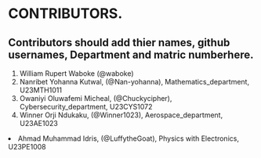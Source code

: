 # CONTRIBUTORS.
## Contributors should add thier names, github usernames, Department and matric numberhere.
<ol>
<li>William Rupert Waboke (@waboke)
<li>Nanribet Yohanna Kutwal, (@Nan-yohanna), Mathematics_department, U23MTH1011</li>
<li>Owaniyi Oluwafemi Micheal, (@Chuckycipher), Cybersecurity_department, U23CYS1072</li>
  <li>Winner Orji Ndukaku, (@Winner1023), Aerospace_department, U23AE1023</li>
</ol>
<li>Ahmad Muhammad Idris, (@LuffytheGoat), Physics with Electronics, U23PE1008</li>
